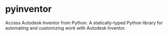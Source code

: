 # pyinventor
 Access Autodesk Inventor from Python. A statically-typed Python library for automating and customizing work with Autodesk Inventor.
